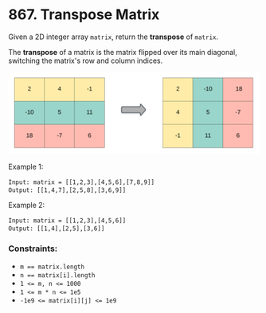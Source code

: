 # 867. Transpose Matrix

Given a 2D integer array `matrix`, return the **transpose** of `matrix`.

The **transpose** of a matrix is the matrix flipped over its main diagonal, switching the matrix's row and column indices.

![](./pic/hint_transpose.png)

Example 1:
```
Input: matrix = [[1,2,3],[4,5,6],[7,8,9]]
Output: [[1,4,7],[2,5,8],[3,6,9]]
```
Example 2:
```
Input: matrix = [[1,2,3],[4,5,6]]
Output: [[1,4],[2,5],[3,6]]
```

### Constraints:

* `m == matrix.length`
* `n == matrix[i].length`
* `1 <= m, n <= 1000`
* `1 <= m * n <= 1e5`
* `-1e9 <= matrix[i][j] <= 1e9`
